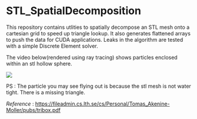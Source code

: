 # STL_SpatialDecomposition
This repository contains utlities to spatially decompose an STL mesh onto a cartesian grid to speed up triangle lookup. It also generates flattened arrays to push the data for CUDA applications. Leaks in the algorithm are tested with a simple Discrete Element solver.

The video below(rendered using ray tracing) shows particles enclosed within an stl hollow sphere. 

![](ezgif-2-c2aefe3cbfc6.gif)

PS : The particle you may see flying out is because the stl mesh is not water tight. There is a missing triangle.

_Reference_ : https://fileadmin.cs.lth.se/cs/Personal/Tomas_Akenine-Moller/pubs/tribox.pdf
